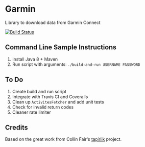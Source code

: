 # Garmin

Library to download data from Garmin Connect

[![Build Status](https://travis-ci.org/Weizilla/garmin.svg?branch=master)](https://travis-ci.org/Weizilla/garmin)

## Command Line Sample Instructions
1. Install Java 8 + Maven
2. Run script with arguments: `./build-and-run USERNAME PASSWORD`

## To Do
1. Create build and run script
2. Integrate with Travis CI and Coveralls
3. Clean up `ActivitesFetcher` and add unit tests
4. Check for invalid return codes
5. Cleaner rate limiter

## Credits
Based on the great work from Collin Fair's [tapiriik](https://github.com/cpfair/tapiriik/) project.
